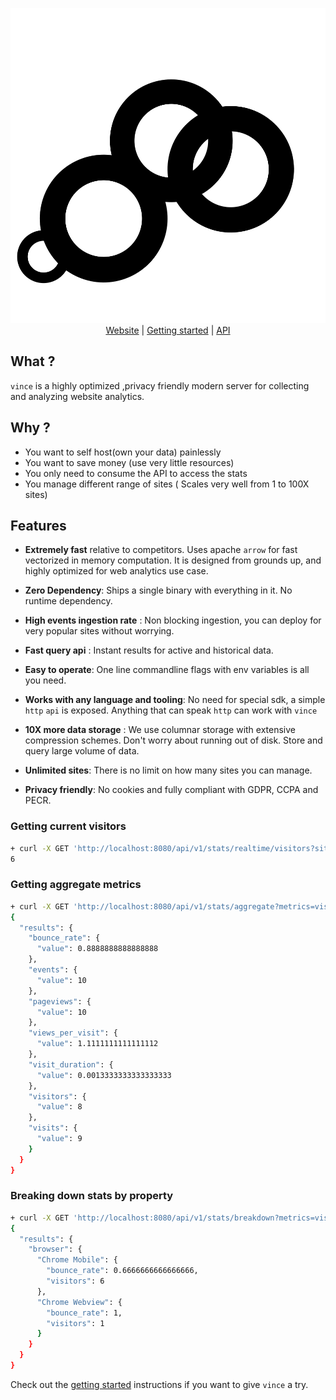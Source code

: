 
<p align="center">
    <img src="./logo.svg" alt="Vince Logo" />
    <br>
    <a href="https://vinceanalytics.com/">Website</a> |
    <a href="https://vinceanalytics.com/#getting-started">Getting started</a> |
    <a href="https://vinceanalytics.com/#stats-api">API</a>
</p>


## What ?

`vince` is a highly optimized ,privacy friendly modern server for collecting and analyzing website analytics.

## Why ?

- You want to self host(own your data) painlessly
- You want to save money (use very little resources) 
- You only need to consume the API to access the stats
- You manage different range of sites ( Scales very well from 1 to 100X sites)

## Features

- **Extremely fast** relative to competitors. Uses apache `arrow` for fast vectorized in memory computation. It is designed from grounds up, and highly optimized for web analytics use case.

- **Zero Dependency**: Ships a single binary with everything in it. No runtime dependency.

- **High events ingestion rate** : Non blocking ingestion, you can deploy for very popular sites without worrying.

- **Fast query api** : Instant results for active and historical data.

- **Easy to operate**: One line commandline flags with env variables is all you need.

- **Works with any language and tooling**: No need for special sdk, a simple `http` `api` is exposed. Anything that can speak `http` can work with `vince`

- **10X more data storage** : We use columnar storage with extensive compression schemes. Don't worry about running out of disk. Store and query large volume of data.

- **Unlimited sites**: There is no limit on how many sites you can manage.

- **Privacy friendly**: No cookies and fully compliant with GDPR, CCPA and PECR.


### Getting current visitors


```bash
+ curl -X GET 'http://localhost:8080/api/v1/stats/realtime/visitors?site_id=vinceanalytics.com'
6
```

### Getting aggregate metrics


```bash
+ curl -X GET 'http://localhost:8080/api/v1/stats/aggregate?metrics=visitors%2Cvisits%2Cpageviews%2Cviews_per_visit%2Cbounce_rate%2Cvisit_duration%2Cevents&site_id=vinceanalytics.com'
{
  "results": {
    "bounce_rate": {
      "value": 0.8888888888888888
    },
    "events": {
      "value": 10
    },
    "pageviews": {
      "value": 10
    },
    "views_per_visit": {
      "value": 1.1111111111111112
    },
    "visit_duration": {
      "value": 0.0013333333333333333
    },
    "visitors": {
      "value": 8
    },
    "visits": {
      "value": 9
    }
  }
}
```


### Breaking down stats by property

```bash
+ curl -X GET 'http://localhost:8080/api/v1/stats/breakdown?metrics=visitors%2Cbounce_rate&property=browser&site_id=vinceanalytics.com'
{
  "results": {
    "browser": {
      "Chrome Mobile": {
        "bounce_rate": 0.6666666666666666,
        "visitors": 6
      },
      "Chrome Webview": {
        "bounce_rate": 1,
        "visitors": 1
      }
    }
  }
}
```

Check out the [getting started](https://vinceanalytics.com/#getting-started) instructions if you want to give `vince` a try.